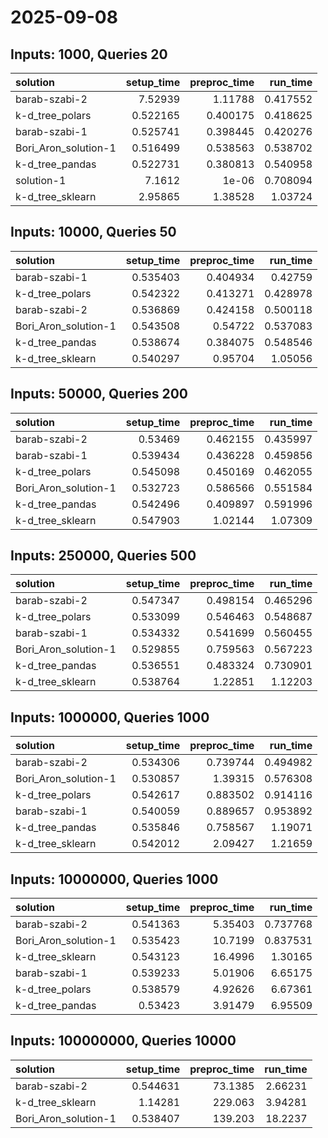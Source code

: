 # 2025-09-08

## Inputs: 1000, Queries 20

| solution             |   setup_time |   preproc_time |   run_time |
|:---------------------|-------------:|---------------:|-----------:|
| barab-szabi-2        |     7.52939  |       1.11788  |   0.417552 |
| k-d_tree_polars      |     0.522165 |       0.400175 |   0.418625 |
| barab-szabi-1        |     0.525741 |       0.398445 |   0.420276 |
| Bori_Aron_solution-1 |     0.516499 |       0.538563 |   0.538702 |
| k-d_tree_pandas      |     0.522731 |       0.380813 |   0.540958 |
| solution-1           |     7.1612   |       1e-06    |   0.708094 |
| k-d_tree_sklearn     |     2.95865  |       1.38528  |   1.03724  |

## Inputs: 10000, Queries 50

| solution             |   setup_time |   preproc_time |   run_time |
|:---------------------|-------------:|---------------:|-----------:|
| barab-szabi-1        |     0.535403 |       0.404934 |   0.42759  |
| k-d_tree_polars      |     0.542322 |       0.413271 |   0.428978 |
| barab-szabi-2        |     0.536869 |       0.424158 |   0.500118 |
| Bori_Aron_solution-1 |     0.543508 |       0.54722  |   0.537083 |
| k-d_tree_pandas      |     0.538674 |       0.384075 |   0.548546 |
| k-d_tree_sklearn     |     0.540297 |       0.95704  |   1.05056  |

## Inputs: 50000, Queries 200

| solution             |   setup_time |   preproc_time |   run_time |
|:---------------------|-------------:|---------------:|-----------:|
| barab-szabi-2        |     0.53469  |       0.462155 |   0.435997 |
| barab-szabi-1        |     0.539434 |       0.436228 |   0.459856 |
| k-d_tree_polars      |     0.545098 |       0.450169 |   0.462055 |
| Bori_Aron_solution-1 |     0.532723 |       0.586566 |   0.551584 |
| k-d_tree_pandas      |     0.542496 |       0.409897 |   0.591996 |
| k-d_tree_sklearn     |     0.547903 |       1.02144  |   1.07309  |

## Inputs: 250000, Queries 500

| solution             |   setup_time |   preproc_time |   run_time |
|:---------------------|-------------:|---------------:|-----------:|
| barab-szabi-2        |     0.547347 |       0.498154 |   0.465296 |
| k-d_tree_polars      |     0.533099 |       0.546463 |   0.548687 |
| barab-szabi-1        |     0.534332 |       0.541699 |   0.560455 |
| Bori_Aron_solution-1 |     0.529855 |       0.759563 |   0.567223 |
| k-d_tree_pandas      |     0.536551 |       0.483324 |   0.730901 |
| k-d_tree_sklearn     |     0.538764 |       1.22851  |   1.12203  |

## Inputs: 1000000, Queries 1000

| solution             |   setup_time |   preproc_time |   run_time |
|:---------------------|-------------:|---------------:|-----------:|
| barab-szabi-2        |     0.534306 |       0.739744 |   0.494982 |
| Bori_Aron_solution-1 |     0.530857 |       1.39315  |   0.576308 |
| k-d_tree_polars      |     0.542617 |       0.883502 |   0.914116 |
| barab-szabi-1        |     0.540059 |       0.889657 |   0.953892 |
| k-d_tree_pandas      |     0.535846 |       0.758567 |   1.19071  |
| k-d_tree_sklearn     |     0.542012 |       2.09427  |   1.21659  |

## Inputs: 10000000, Queries 1000

| solution             |   setup_time |   preproc_time |   run_time |
|:---------------------|-------------:|---------------:|-----------:|
| barab-szabi-2        |     0.541363 |        5.35403 |   0.737768 |
| Bori_Aron_solution-1 |     0.535423 |       10.7199  |   0.837531 |
| k-d_tree_sklearn     |     0.543123 |       16.4996  |   1.30165  |
| barab-szabi-1        |     0.539233 |        5.01906 |   6.65175  |
| k-d_tree_polars      |     0.538579 |        4.92626 |   6.67361  |
| k-d_tree_pandas      |     0.53423  |        3.91479 |   6.95509  |

## Inputs: 100000000, Queries 10000

| solution             |   setup_time |   preproc_time |   run_time |
|:---------------------|-------------:|---------------:|-----------:|
| barab-szabi-2        |     0.544631 |        73.1385 |    2.66231 |
| k-d_tree_sklearn     |     1.14281  |       229.063  |    3.94281 |
| Bori_Aron_solution-1 |     0.538407 |       139.203  |   18.2237  |